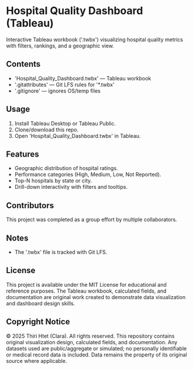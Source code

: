 # Hospital Quality Dashboard (Tableau)

Interactive Tableau workbook ('.twbx') visualizing hospital quality metrics with filters, rankings, and a geographic view.

## Contents
- 'Hospital_Quality_Dashboard.twbx' — Tableau workbook
- '.gitattributes' — Git LFS rules for '*.twbx'
- '.gitignore' — ignores OS/temp files

## Usage
1) Install Tableau Desktop or Tableau Public.  
2) Clone/download this repo.  
3) Open 'Hospital_Quality_Dashboard.twbx' in Tableau.

## Features
- Geographic distribution of hospital ratings.
- Performance categories (High, Medium, Low, Not Reported).
- Top-N hospitals by state or city.
- Drill-down interactivity with filters and tooltips.

## Contributors
This project was completed as a group effort by multiple collaborators.

## Notes
- The '.twbx' file is tracked with Git LFS.

## License
This project is available under the MIT License for educational and reference purposes. The Tableau workbook, calculated fields, and documentation are original work created to demonstrate data visualization and dashboard design skills.

## Copyright Notice
© 2025 Thiri Htet (Clara). All rights reserved.
This repository contains original visualization design, calculated fields, and documentation. Any datasets used are public/aggregate or simulated; no personally identifiable or medical record data is included. Data remains the property of its original source where applicable.
